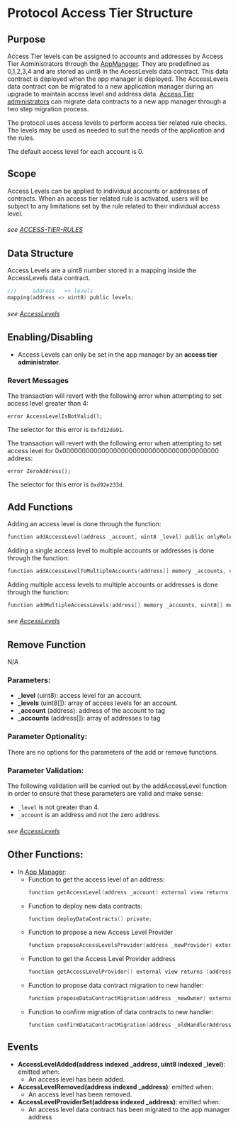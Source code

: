 # Protocol Access Tier Structure 

## Purpose

Access Tier levels can be assigned to accounts and addresses by Access Tier Administrators through the [AppManager](../../src/client/application/AppManager.sol). They are predefined as 0,1,2,3,4 and are stored as uint8 in the AcessLevels data contract. This data contract is deployed when the app manager is deployed. The AccessLevels data contract can be migrated to a new application manager during an upgrade to maintain access level and address data. [Access Tier administrators](../permissions/ADMIN-ROLES.md) can migrate data contracts to a new app manager through a two step migration process.

The protocol uses access levels to perform access tier related rule checks. The levels may be used as needed to suit the needs of the application and the rules. 

The default access level for each account is 0. 

## Scope 

Access Levels can be applied to individual accounts or addresses of contracts. When an access tier related rule is activated, users will be subject to any limitations set by the rule related to their individual access level. 

###### *see [ACCESS-TIER-RULES](./ACCESS-TIER-RULES.md)* 


## Data Structure
Access Levels are a uint8 number stored in a mapping inside the AccessLevels data contract. 
 
```c
///     address   => levels 
mapping(address => uint8) public levels;
```

###### *see [AccessLevels](../../../client/application/data/AccessLevels.sol)*

## Enabling/Disabling
- Access Levels can only be set in the app manager by an **access tier administrator**.

### Revert Messages

The transaction will revert with the following error when attempting to set access level greater than 4: 

```
error AccessLevelIsNotValid();
```
The selector for this error is `0xfd12da91`.


The transaction will revert with the following error when attempting to set access level for 0x0000000000000000000000000000000000000000 address: 

```
error ZeroAddress();
```
The selector for this error is `0xd92e233d`.


## Add Functions

Adding an access level is done through the function:

```c
function addAccessLevel(address _account, uint8 _level) public onlyRole(ACCESS_TIER_ADMIN_ROLE);
```

Adding a single access level to multiple accounts or addresses is done through the function:

```c
function addAccessLevelToMultipleAccounts(address[] memory _accounts, uint8 _level) external onlyRole(ACCESS_TIER_ADMIN_ROLE);
```

Adding multiple access levels to multiple accounts or addresses is done through the function:

```c
function addMultipleAccessLevels(address[] memory _accounts, uint8[] memory _level) external onlyRole(ACCESS_TIER_ADMIN_ROLE);
```

###### *see [AccessLevels](../../../client/application/data/AccessLevels.sol)*

## Remove Function

N/A

### Parameters:

- **_level** (uint8): access level for an account.
- **_levels** (uint8[]): array of access levels for an account.
- **_account** (address): address of the account to tag
- **_accounts** (address[]): array of addresses to tag


### Parameter Optionality:

There are no options for the parameters of the add or remove functions.

### Parameter Validation:

The following validation will be carried out by the addAccessLevel function in order to ensure that these parameters are valid and make sense:

- `_level` is not greater than 4.
- `_account` is an address and not the zero address.

###### *see [AccessLevels](../../../client/application/data/AccessLevels.sol)*

## Other Functions:

- In [App Manager](../../../client/application/AppManager.sol):
    -  Function to get the access level of an address:
        ```c
        function getAccessLevel(address _account) external view returns (uint8);
        ```
    -  Function to deploy new data contracts:
        ```c
        function deployDataContracts() private;
        ```
    - Function to propose a new Access Level Provider
        ```c
        function proposeAccessLevelsProvider(address _newProvider) external onlyRole(APP_ADMIN_ROLE);
        ```
    - Function to get the Access Level Provider address
        ```c
        function getAccessLevelProvider() external view returns (address);
        ```
    - Function to propose data contract migration to new handler:
        ```c
        function proposeDataContractMigration(address _newOwner) external  onlyRole(APP_ADMIN_ROLE);
        ```
    - Function to confirm migration of data contracts to new handler:
        ```c
        function confirmDataContractMigration(address _oldHandlerAddress) external  onlyRole(APP_ADMIN_ROLE);
        ``` 

## Events
- **AccessLevelAdded(address indexed _address, uint8 indexed _level)**: emitted when: 
    - An access level has been added. 
- **AccessLevelRemoved(address indexed _address)**: emitted when:
    - An access level has been removed. 
- **AccessLevelProviderSet(address indexed _address)**: emitted when:
    - An access level data contract has been migrated to the app manager address